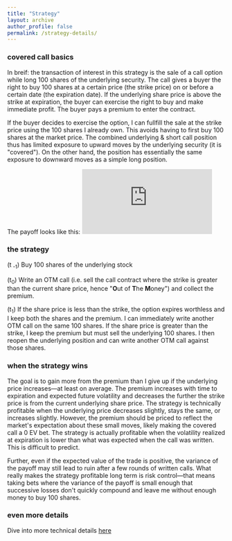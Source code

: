 ```yaml
---
title: "Strategy"
layout: archive
author_profile: false
permalink: /strategy-details/
---
```


### covered call basics
In breif: the transaction of interest in this strategy is the sale of a call option while long 100 shares of the underlying security.  The call gives a buyer the right to buy 100 shares at a certain price (the strike price) on or before a certain date (the expiration date).  If the underlying share price is above the strike at expiration, the buyer can exercise the right to buy and make immediate profit.  The buyer pays a premium to enter the contract.  

If the buyer decides to exercise the option, I can fullfill the sale at the strike price using the 100 shares I already own. This avoids having to first buy 100 shares at the market price.  The combined underlying & short call position thus has limited exposure to upward moves by the underlying security (it is "covered"). On the other hand, the position has essentially the same exposure to downward moves as a simple long position.

The payoff looks like this: ![covered_call_payoff.pdf](https://github.com/arkm97/covered-calls/files/7270295/covered_call_payoff.pdf)

### the strategy
(t<sub> -1</sub>) Buy 100 shares of the underlying stock

(t<sub>0</sub>) Write an OTM call (i.e. sell the call contract where the strike is greater than the current share price, hence "**O**ut of **T**he **M**oney") and collect the premium.  

(t<sub>1</sub>)
If the share price is less than the strike, the option expires worthless and I keep both the shares and the premium.  I can immediately write another OTM call on the same 100 shares.
If the share price is greater than the strike, I keep the premium but must sell the underlying 100 shares.  I then reopen the underlying position and can write another OTM call against those shares.  

### when the strategy wins 
The goal is to gain more from the premium than I give up if the underlying price increases—at least on average.  The premium increases with time to expiration and expected future volatility and decreases the further the strike price is from the current underlying share price.  The strategy is technically profitable when the underlying price decreases slightly, stays the same, or increases slightly.  However, the premium should be priced to reflect the market's expectation about these small moves, likely making the covered call a 0 EV bet.  The strategy is actually profitable when the volatility realized at expiration is lower than what was expected when the call was written.  This is difficult to predict.

Further, even if the expected value of the trade is positive, the variance of the payoff may still lead to ruin after a few rounds of written calls.  What really makes the strategy profitable long term is risk control—that means taking bets where the variance of the payoff is small enough that successive losses don't quickly compound and leave me without enough money to buy 100 shares.

### even more details
Dive into more technical details [here](link)

